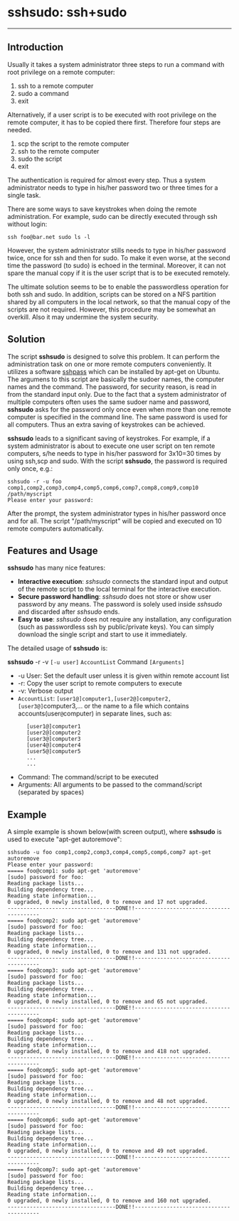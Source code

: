 # sshsudo: ssh+sudo #

---

## Introduction ##
Usually it takes a system administrator three steps to run a command with root privilege on a remote computer:

  1. ssh to a remote computer
  1. sudo a command
  1. exit

Alternatively, if a user script is to be executed with root privilege on the remote computer, it has to be copied there first. Therefore four steps are needed.

  1. scp the script to the remote computer
  1. ssh to the remote computer
  1. sudo the script
  1. exit

The authentication is required for almost every step. Thus a system administrator needs to type in his/her password two or three times for a single task.

There are some ways to save keystrokes when doing the remote administration. For example, sudo can be directly executed through ssh without login:
```
ssh foo@bar.net sudo ls -l 
```
However, the system administrator stills needs to type in his/her password twice, once for ssh and then for sudo. To make it even worse, at the second time the password (to sudo) is echoed in the terminal. Moreover, it can not spare the manual copy if it is the user script that is to be executed remotely.

The ultimate solution seems to be to enable the passwordless operation for both ssh and sudo. In addition, scripts can be stored on a NFS partition shared by all computers in the local network, so that the manual copy of the scripts are not required. However, this procedure may be somewhat an overkill. Also it may undermine the system security.

## Solution ##

The script **sshsudo** is designed to solve this problem. It can perform the administration task on one or more remote computers conveniently. It utilizes a software [sshpass](http://sourceforge.net/projects/sshpass/) which can be installed by apt-get on Ubuntu. The argumens to this script are basically the sudoer names, the computer names and the command. The password, for security reason, is read in from the standard input only. Due to the fact that a system administrator of multiple computers often uses the same sudoer name and password, **sshsudo** asks for the password only once even when more than one remote computer is specified in the command line. The same password is used for all computers. Thus an extra saving of keystrokes can be achieved.

**sshsudo** leads to a significant saving of keystrokes. For example, if a system administrator is about to execute one user script on ten remote computers, s/he needs to type in his/her password for 3x10=30 times by using ssh,scp and sudo. With the script **sshsudo**, the password is required only once, e.g.:

```
sshsudo -r -u foo comp1,comp2,comp3,comp4,comp5,comp6,comp7,comp8,comp9,comp10 /path/myscript
Please enter your password:
```

After the prompt, the system administrator types in his/her password once and for all. The script "/path/myscript" will be copied and executed on 10 remote computers automatically.


## Features and Usage ##

**sshsudo** has many nice features:

  * **Interactive execution**: _sshsudo_ connects the standard input and output of the remote script to the local terminal for the interactive execution.
  * **Secure password handling**: _sshsudo_ does not store or show user password by any means. The password is solely used inside _sshsudo_ and discarded after _sshsudo_ ends.
  * **Easy to use**: _sshsudo_ does not require any installation, any configuration (such as passwordless ssh by public/private keys). You can simply download the single script and start to use it immediately.

The detailed usage of **sshsudo** is:

**sshsudo** -r -v `[-u user]` `AccountList` Command `[Arguments]`

  * -u User: Set the default user unless it is given within remote account list
  * -r: Copy the user script to remote computers to execute
  * -v: Verbose output
  * `AccountList`: `[user1@]computer1,[user2@]computer2,[user3@]`computer3,... or the name to a file which contains accounts(user`@`computer) in separate lines, such as:
```
      [user1@]computer1
      [user2@]computer2
      [user3@]computer3
      [user4@]computer4
      [user5@]computer5
      ...
      ...
```
  * Command: The command/script to be executed
  * Arguments: All arguments to be passed to the command/script (separated by spaces)

## Example ##

A simple example is shown below(with screen output), where **sshsudo** is used to execute "apt-get autoremove":
```
sshsudo -u foo comp1,comp2,comp3,comp4,comp5,comp6,comp7 apt-get autoremove 
Please enter your password:
===== foo@comp1: sudo apt-get 'autoremove' 
[sudo] password for foo: 
Reading package lists...
Building dependency tree...
Reading state information...
0 upgraded, 0 newly installed, 0 to remove and 17 not upgraded.
----------------------------------DONE!!----------------------------------------
===== foo@comp2: sudo apt-get 'autoremove' 
[sudo] password for foo: 
Reading package lists...
Building dependency tree...
Reading state information...
0 upgraded, 0 newly installed, 0 to remove and 131 not upgraded.
----------------------------------DONE!!----------------------------------------
===== foo@comp3: sudo apt-get 'autoremove' 
[sudo] password for foo: 
Reading package lists...
Building dependency tree...
Reading state information...
0 upgraded, 0 newly installed, 0 to remove and 65 not upgraded.
----------------------------------DONE!!----------------------------------------
===== foo@comp4: sudo apt-get 'autoremove' 
[sudo] password for foo: 
Reading package lists...
Building dependency tree...
Reading state information...
0 upgraded, 0 newly installed, 0 to remove and 418 not upgraded.
----------------------------------DONE!!----------------------------------------
===== foo@comp5: sudo apt-get 'autoremove' 
[sudo] password for foo: 
Reading package lists...
Building dependency tree...
Reading state information...
0 upgraded, 0 newly installed, 0 to remove and 48 not upgraded.
----------------------------------DONE!!----------------------------------------
===== foo@comp6: sudo apt-get 'autoremove' 
[sudo] password for foo: 
Reading package lists...
Building dependency tree...
Reading state information...
0 upgraded, 0 newly installed, 0 to remove and 49 not upgraded.
----------------------------------DONE!!----------------------------------------
===== foo@comp7: sudo apt-get 'autoremove' 
[sudo] password for foo:
Reading package lists...
Building dependency tree...
Reading state information...
0 upgraded, 0 newly installed, 0 to remove and 160 not upgraded.
----------------------------------DONE!!----------------------------------------
```